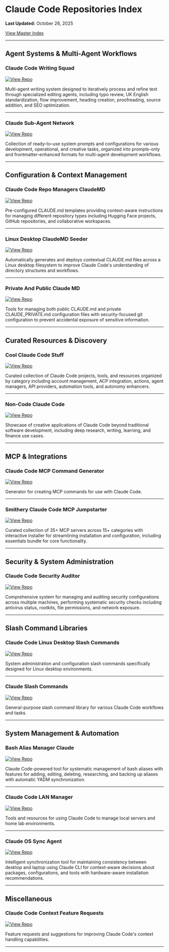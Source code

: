 # Claude Code Repositories Index

**Last Updated:** October 26, 2025

[View Master Index](https://github.com/danielrosehill/Github-Master-Index)

---

## Agent Systems & Multi-Agent Workflows

### Claude Code Writing Squad
[![View Repo](https://img.shields.io/badge/View-Repo-blue?style=for-the-badge&logo=github)](https://github.com/danielrosehill/Claude-Code-Writing-Squad)

Multi-agent writing system designed to iteratively process and refine text through specialized editing agents, including typo review, UK English standardization, flow improvement, heading creation, proofreading, source addition, and SEO optimization.

---

### Claude Sub-Agent Network
[![View Repo](https://img.shields.io/badge/View-Repo-blue?style=for-the-badge&logo=github)](https://github.com/danielrosehill/Claude-Sub-Agent-Network)

Collection of ready-to-use system prompts and configurations for various development, operational, and creative tasks, organized into prompts-only and frontmatter-enhanced formats for multi-agent development workflows.

---

## Configuration & Context Management

### Claude Code Repo Managers ClaudeMD
[![View Repo](https://img.shields.io/badge/View-Repo-blue?style=for-the-badge&logo=github)](https://github.com/danielrosehill/Claude-Code-Repo-Managers-ClaudeMD)

Pre-configured CLAUDE.md templates providing context-aware instructions for managing different repository types including Hugging Face projects, GitHub repositories, and collaborative workspaces.

---

### Linux Desktop ClaudeMD Seeder
[![View Repo](https://img.shields.io/badge/View-Repo-blue?style=for-the-badge&logo=github)](https://github.com/danielrosehill/Linux-Desktop-ClaudeMD-Seeder)

Automatically generates and deploys contextual CLAUDE.md files across a Linux desktop filesystem to improve Claude Code's understanding of directory structures and workflows.

---

### Private And Public Claude MD
[![View Repo](https://img.shields.io/badge/View-Repo-blue?style=for-the-badge&logo=github)](https://github.com/danielrosehill/Private-And-Public-Claude-MD)

Tools for managing both public CLAUDE.md and private CLAUDE_PRIVATE.md configuration files with security-focused git configuration to prevent accidental exposure of sensitive information.

---

## Curated Resources & Discovery

### Cool Claude Code Stuff
[![View Repo](https://img.shields.io/badge/View-Repo-blue?style=for-the-badge&logo=github)](https://github.com/danielrosehill/Cool-Claude-Code-Stuff)

Curated collection of Claude Code projects, tools, and resources organized by category including account management, ACP integration, actions, agent managers, API providers, automation tools, and autonomy enhancers.

---

### Non-Code Claude Code
[![View Repo](https://img.shields.io/badge/View-Repo-blue?style=for-the-badge&logo=github)](https://github.com/danielrosehill/Non-Code-Claude-Code)

Showcase of creative applications of Claude Code beyond traditional software development, including deep research, writing, learning, and finance use cases.

---

## MCP & Integrations

### Claude Code MCP Command Generator
[![View Repo](https://img.shields.io/badge/View-Repo-blue?style=for-the-badge&logo=github)](https://github.com/danielrosehill/Claude-Code-MCP-Command-Generator)

Generator for creating MCP commands for use with Claude Code.

---

### Smithery Claude Code MCP Jumpstarter
[![View Repo](https://img.shields.io/badge/View-Repo-blue?style=for-the-badge&logo=github)](https://github.com/danielrosehill/Smithery-Claude-Code-MCP-Jumpstarter)

Curated collection of 35+ MCP servers across 15+ categories with interactive installer for streamlining installation and configuration, including essentials bundle for core functionality.

---

## Security & System Administration

### Claude Code Security Auditor
[![View Repo](https://img.shields.io/badge/View-Repo-blue?style=for-the-badge&logo=github)](https://github.com/danielrosehill/Claude-Code-Security-Auditor)

Comprehensive system for managing and auditing security configurations across multiple machines, performing systematic security checks including antivirus status, rootkits, file permissions, and network exposure.

---

## Slash Command Libraries

### Claude Code Linux Desktop Slash Commands
[![View Repo](https://img.shields.io/badge/View-Repo-blue?style=for-the-badge&logo=github)](https://github.com/danielrosehill/Claude-Code-Linux-Desktop-Slash-Commands)

System administration and configuration slash commands specifically designed for Linux desktop environments.

---

### Claude Slash Commands
[![View Repo](https://img.shields.io/badge/View-Repo-blue?style=for-the-badge&logo=github)](https://github.com/danielrosehill/Claude-Slash-Commands)

General-purpose slash command library for various Claude Code workflows and tasks.

---

## System Management & Automation

### Bash Alias Manager Claude
[![View Repo](https://img.shields.io/badge/View-Repo-blue?style=for-the-badge&logo=github)](https://github.com/danielrosehill/Bash-Alias-Manager-Claude)

Claude Code-powered tool for systematic management of bash aliases with features for adding, editing, deleting, researching, and backing up aliases with automatic YADM synchronization.

---

### Claude Code LAN Manager
[![View Repo](https://img.shields.io/badge/View-Repo-blue?style=for-the-badge&logo=github)](https://github.com/danielrosehill/Claude-Code-LAN-Manager)

Tools and resources for using Claude Code to manage local servers and home lab environments.

---

### Claude OS Sync Agent
[![View Repo](https://img.shields.io/badge/View-Repo-blue?style=for-the-badge&logo=github)](https://github.com/danielrosehill/Claude-OS-Sync-Agent)

Intelligent synchronization tool for maintaining consistency between desktop and laptop using Claude CLI for context-aware decisions about packages, configurations, and tools with hardware-aware installation recommendations.

---

## Miscellaneous

### Claude Code Context Feature Requests
[![View Repo](https://img.shields.io/badge/View-Repo-blue?style=for-the-badge&logo=github)](https://github.com/danielrosehill/Claude-Code-Context-Feature-Requests)

Feature requests and suggestions for improving Claude Code's context handling capabilities.

---

